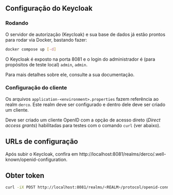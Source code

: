  ## Configuração do Keycloak

### Rodando

O servidor de autorização (Keycloak) e sua base de dados já estão prontos para rodar via Docker, bastando fazer:

```bash
docker compose up [-d]
```

O Keycloak é exposto na porta 8081 e o login do administrador é (para propósitos de teste local) `admin`, `admin`.

Para mais detalhes sobre ele, consulte a sua documentação.

### Configuração do cliente

Os arquivos `application-<environment>.properties` fazem referência ao realm `derco`. Este realm deve ser configurado e dentro dele deve ser criado um cliente.

Deve ser criado um cliente OpenID com a opção de acesso direto (_Direct access grants_) habilitadas para testes com o comando `curl` (ver abaixo).

## URLs de configuração

Após subir o Keycloak, confira em http://localhost:8081/realms/derco/.well-known/openid-configuration.

## Obter token

```bash
curl -iX POST http://localhost:8081/realms/<REALM>/protocol/openid-connect/token -d 'grant_type=password&username=<USUARIO>&password=<SENHA>&client_id=<CLIENT_ID>&client_secret=<CLIENT_SECRET>'
```

